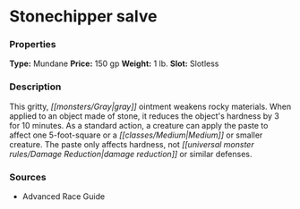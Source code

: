 ﻿---
Title: "Stonechipper salve"
Type: "Mundane"
Price: "150 gp"
Weight: "1 lb."
Slot: "Slotless"
Description: |
  "This gritty, gray ointment weakens rocky materials. When applied to an object made of stone, it reduces the object's hardness by 3 for 10 minutes. As a standard action, a creature can apply the paste to affect one 5-foot-square or a Medium or smaller creature. The paste only affects hardness, not damage reduction or similar defenses."
Sources: "['Advanced Race Guide']"
---

# Stonechipper salve

### Properties

**Type:** Mundane **Price:** 150 gp **Weight:** 1 lb. **Slot:** Slotless

### Description

This gritty, _[[monsters/Gray|gray]]_ ointment weakens rocky materials. When applied to an object made of stone, it reduces the object's hardness by 3 for 10 minutes. As a standard action, a creature can apply the paste to affect one 5-foot-square or a _[[classes/Medium|Medium]]_ or smaller creature. The paste only affects hardness, not _[[universal monster rules/Damage Reduction|damage reduction]]_ or similar defenses.

### Sources

* Advanced Race Guide